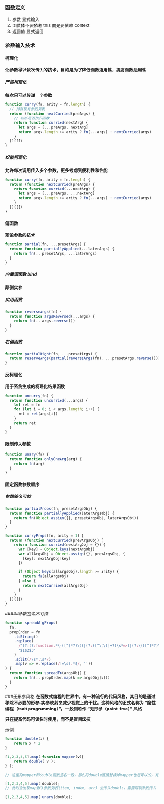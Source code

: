 ### 函数定义

1. 参数 显式输入
2. 函数体不要依赖 this 而是要依赖 context
3. 返回值 显式返回

### 参数输入技术

#### 柯理化

**让参数得以依次传入的技术，目的是为了降低函数通用性，提高函数适用性**

##### 严格柯理化

**每次只可以传递一个参数**

```js
function curry(fn, arity = fn.length) {
  // 持有现有参数列表
  return (function nextCurried(preArgs) {
    // 判断是否执行函数
    return function curried(nextArg) {
      let args = [...preArgs, nextArg]
      return args.length >= arity ? fn(...args) : nextCurried(args)
    }
  })([])
}
```

##### 松散柯理化

**允许每次调用传入多个参数，更多考虑到便利性和性能**

```js
function curry(fn, arity = fn.length) {
  return (function nextCurried(preArgs) {
    return function curried(...nextArg) {
      let args = [...preArgs, ...nextArg]
      return args.length >= arity ? fn(...args) : nextCurried(args)
    }
  })([])
}
```

#### 偏函数

**预设参数的技术**

```js
function partial(fn, ...presetArgs) {
  return function partiallyApplied(...laterArgs) {
    return fn(...presetArgs, ...laterArgs)
  }
}
```

##### 内置偏函数 bind

#### 颠倒实参

##### 实用函数

```js
function reverseArgs(fn) {
  return function argsReversed(...args) {
    return fn(...args.reverse())
  }
}
```

##### 右偏函数

```js
function partialRight(fn, ...presetArgs) {
  return reserveArgs(partial(reverseArgs(fn), ...presetArgs.reverse()))
}
```

#### 反柯理化

**用于系统生成的柯理化结果函数**

```js
function uncurry(fn) {
  return function uncurried(...args) {
    let ret = fn
    for (let i = 0; i < args.length; i++) {
      ret = ret(args[i])
    }
    return ret
  }
}
```

#### 限制传入参数

```js
function unary(fn) {
  return function onlyOneArg(arg) {
    return fn(arg)
  }
}
```

#### 固定函数参数顺序

##### 参数签名可控

```js
function partialProps(fn, presetArgsObj) {
  return function partiallyApplied(laterArgsObj) {
    return fn(Object.assign({}, presetArgsObj, laterArgsObj))
  }
}

function curryProps(fn, arity = 1) {
  return (function nextCurried(prevArgsObj) {
    return function curried(nextArgObj = {}) {
      var [key] = Object.keys(nextArgObj)
      var allArgsObj = Object.assign({}, prevArgsObj, {
        [key]: nextArgObj[key]
      })

      if (Object.keys(allArgsObj).length >= arity) {
        return fn(allArgsObj)
      } else {
        return nextCurried(allArgsObj)
      }
    }
  })({})
}
```

#####参数签名不可控

```js
function spreadArgProps(
  fn,
  propOrder = fn
    .toString()
    .replace(
      /^(?:(?:function.*\(([^]*?)\))|(?:([^\(\)]+?)\s*=>)|(?:\(([^]*?)\)\s*=>))[^]+$/,
      '$1$2$3'
    )
    .split(/\s*,\s*/)
    .map(v => v.replace(/[=\s].*$/, ''))
) {
  return function spreadFn(argsObj) {
    return fn(...propOrder.map(k => argsObj[k]))
  }
}
```

###无形参风格
**在函数式编程的世界中，有一种流行的代码风格，其目的是通过移除不必要的形参-实参映射来减少视觉上的干扰。这种风格的正式名称为 “隐性编程（tacit programming）”，一般则称作 “无形参（point-free）” 风格**

**只在提高代码可读性时使用，而不是盲目炫技**

示例
```js
function double(x) {
    return x * 2;
}

[1,2,3,4,5].map( function mapper(v){
    return double( v );
} );

// 这里的mapper和double函数签名一致，那么将double直接替换掉mapper也是可以的，有点类似面向接口编程的味道

[1,2,3,4,5].map( double);
// 此时会出现map默认参数列表(item, index, arr) 会传入double，需要限制参数传入

[1,2,3,4,5].map( unary(double);
```